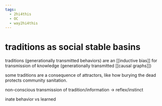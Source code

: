 ```yaml
---
tags:
  - 2hi4this
  - OC
  - way2hi4this
---
```


# traditions as social stable basins

traditions (generationally transmitted behaviors) are an [[inductive bias]] for transmission of knowledge (generationally transmitted [[causal graphs]])

some traditions are a consequence of attractors, like how burying the dead protects community sanitation. 

non-conscious transmission of tradition/information -> reflex/instinct

inate behavior vs learned